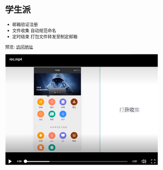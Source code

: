 # 学生派
- 邮箱验证注册
- 文件收集 自动规范命名
- 定时结束 打包文件转发至制定邮箱

预览:
[访问地址](http://www.chinahg.top/xsp/gotoIndex)

[![微云视频](https://github.com/conesat/xsp/blob/master/rec/rev.PNG)](https://share.weiyun.com/5lZ8CQF)
